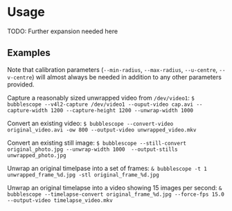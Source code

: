 Usage
=====

TODO: Further expansion needed here

Examples
--------

Note that calibration parameters (```--min-radius```, ```--max-radius```, ```--u-centre```, ```--v-centre```) will almost always be needed in addition to any other parameters provided.

Capture a reasonably sized unwrapped video from ```/dev/video1```: ```$ bubblescope --v4l2-capture /dev/video1 --ouput-video cap.avi --capture-width 1200 --capture-height 1200 --unwrap-width 1000```

Convert an existing video: ```$ bubblescope --convert-video original_video.avi -ow 800 --output-video unwrapped_video.mkv```

Convert an existing still image: ```$ bubblescope --still-convert original_photo.jpg --unwrap-width 1000  --output-stills unwrapped_photo.jpg```

Unwrap an original timelpase into a set of frames: ```& bubblescope -t 1 unwrapped_frame_%d.jpg -stl original_frame_%d.jpg```

Unwrap an original timelapse into a video showing 15 images per second: ```& bubblescope --timelapse-convert original_frame_%d.jpg --force-fps 15.0 --output-video timelapse_video.mkv```
